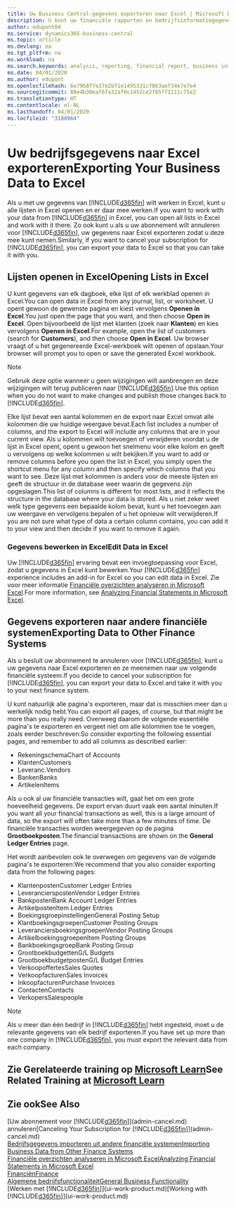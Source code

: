 ```yaml
---
title: Uw Business Central-gegevens exporteren naar Excel | Microsoft Docs
description: U kunt uw financiële rapporten en bedrijfsinformatiegegevens uit Business Central exporteren naar Excel of uw gegevens in Excel openen.
author: edupont04
ms.service: dynamics365-business-central
ms.topic: article
ms.devlang: na
ms.tgt_pltfrm: na
ms.workload: na
ms.search.keywords: analysis, reporting, financial report, business intelligence, BI, Excel
ms.date: 04/01/2020
ms.author: edupont
ms.openlocfilehash: 6e7968f7e37e2bf1e1495331cf863aef34e7e7e4
ms.sourcegitcommit: 88e4b30eaf6fa32af0c1452ce2f85ff1111c75e2
ms.translationtype: HT
ms.contentlocale: nl-NL
ms.lasthandoff: 04/01/2020
ms.locfileid: "3188964"
---
```

# <a name="exporting-your-business-data-to-excel"></a><span data-ttu-id="869c9-103">Uw bedrijfsgegevens naar Excel exporteren</span><span class="sxs-lookup"><span data-stu-id="869c9-103">Exporting Your Business Data to Excel</span></span>
<span data-ttu-id="869c9-104">Als u met uw gegevens van [!INCLUDE[d365fin](includes/d365fin_md.md)] wilt werken in Excel, kunt u alle lijsten in Excel openen en er daar mee werken.</span><span class="sxs-lookup"><span data-stu-id="869c9-104">If you want to work with your data from [!INCLUDE[d365fin](includes/d365fin_md.md)] in Excel, you can open all lists in Excel and work with it there.</span></span> <span data-ttu-id="869c9-105">Zo ook kunt u als u uw abonnement wilt annuleren voor [!INCLUDE[d365fin](includes/d365fin_md.md)], uw gegevens naar Excel exporteren zodat u deze mee kunt nemen.</span><span class="sxs-lookup"><span data-stu-id="869c9-105">Similarly, if you want to cancel your subscription for [!INCLUDE[d365fin](includes/d365fin_md.md)], you can export your data to Excel so that you can take it with you.</span></span>

## <a name="opening-lists-in-excel"></a><span data-ttu-id="869c9-106">Lijsten openen in Excel</span><span class="sxs-lookup"><span data-stu-id="869c9-106">Opening Lists in Excel</span></span>
<span data-ttu-id="869c9-107">U kunt gegevens van elk dagboek, elke lijst of elk werkblad openen in Excel.</span><span class="sxs-lookup"><span data-stu-id="869c9-107">You can open data in Excel from any journal, list, or worksheet.</span></span> <span data-ttu-id="869c9-108">U opent gewoon de gewenste pagina en kiest vervolgens **Openen in Excel**.</span><span class="sxs-lookup"><span data-stu-id="869c9-108">You just open the page that you want, and then choose **Open in Excel**.</span></span> <span data-ttu-id="869c9-109">Open bijvoorbeeld de lijst met klanten (zoek naar **Klanten**) en kies vervolgens **Openen in Excel**.</span><span class="sxs-lookup"><span data-stu-id="869c9-109">For example, open the list of customers (search for **Customers**), and then choose **Open in Excel**.</span></span> <span data-ttu-id="869c9-110">Uw browser vraagt of u het gegenereerde Excel-werkboek wilt openen of opslaan.</span><span class="sxs-lookup"><span data-stu-id="869c9-110">Your browser will prompt you to open or save the generated Excel workbook.</span></span>  

> [!NOTE]
> <span data-ttu-id="869c9-111">Gebruik deze optie wanneer u geen wijzigingen wilt aanbrengen en deze wijzigingen wilt terug publiceren naar [!INCLUDE[d365fin](includes/d365fin_md.md)].</span><span class="sxs-lookup"><span data-stu-id="869c9-111">Use this option when you do not want to make changes and publish those changes back to [!INCLUDE[d365fin](includes/d365fin_md.md)].</span></span>  

<span data-ttu-id="869c9-112">Elke lijst bevat een aantal kolommen en de export naar Excel omvat alle kolommen die uw huidige weergave bevat.</span><span class="sxs-lookup"><span data-stu-id="869c9-112">Each list includes a number of columns, and the export to Excel will include any columns that are in your current view.</span></span> <span data-ttu-id="869c9-113">Als u kolommen wilt toevoegen of verwijderen voordat u de lijst in Excel opent, opent u gewoon het snelmenu voor elke kolom en geeft u vervolgens op welke kolommen u wilt bekijken.</span><span class="sxs-lookup"><span data-stu-id="869c9-113">If you want to add or remove columns before you open the list in Excel, you simply open the shortcut menu for any column and then specify which columns that you want to see.</span></span> <span data-ttu-id="869c9-114">Deze lijst met kolommen is anders voor de meeste lijsten en geeft de structuur in de database weer waarin de gegevens zijn opgeslagen.</span><span class="sxs-lookup"><span data-stu-id="869c9-114">This list of columns is different for most lists, and it reflects the structure in the database where your data is stored.</span></span> <span data-ttu-id="869c9-115">Als u niet zeker weet welk type gegevens een bepaalde kolom bevat, kunt u het toevoegen aan uw weergave en vervolgens bepalen of u het opnieuw wilt verwijderen.</span><span class="sxs-lookup"><span data-stu-id="869c9-115">If you are not sure what type of data a certain column contains, you can add it to your view and then decide if you want to remove it again.</span></span>  

### <a name="edit-data-in-excel"></a><span data-ttu-id="869c9-116">Gegevens bewerken in Excel</span><span class="sxs-lookup"><span data-stu-id="869c9-116">Edit Data in Excel</span></span>
<span data-ttu-id="869c9-117">Uw [!INCLUDE[d365fin](includes/d365fin_md.md)] ervaring bevat een invoegtoepassing voor Excel, zodat u gegevens in Excel kunt bewerken.</span><span class="sxs-lookup"><span data-stu-id="869c9-117">Your [!INCLUDE[d365fin](includes/d365fin_md.md)] experience includes an add-in for Excel so you can edit data in Excel.</span></span> <span data-ttu-id="869c9-118">Zie voor meer informatie [Financiële overzichten analyseren in Microsoft Excel](finance-analyze-excel.md).</span><span class="sxs-lookup"><span data-stu-id="869c9-118">For more information, see [Analyzing Financial Statements in Microsoft Excel](finance-analyze-excel.md).</span></span>  

## <a name="exporting-data-to-other-finance-systems"></a><span data-ttu-id="869c9-119">Gegevens exporteren naar andere financiële systemen</span><span class="sxs-lookup"><span data-stu-id="869c9-119">Exporting Data to Other Finance Systems</span></span>
<span data-ttu-id="869c9-120">Als u besluit uw abonnement te annuleren voor [!INCLUDE[d365fin](includes/d365fin_md.md)], kunt u uw gegevens naar Excel exporteren en ze meenemen naar uw volgende financiële systeem.</span><span class="sxs-lookup"><span data-stu-id="869c9-120">If you decide to cancel your subscription for [!INCLUDE[d365fin](includes/d365fin_md.md)], you can export your data to Excel and take it with you to your next finance system.</span></span>  

<span data-ttu-id="869c9-121">U kunt natuurlijk alle pagina's exporteren, maar dat is misschien meer dan u werkelijk nodig hebt.</span><span class="sxs-lookup"><span data-stu-id="869c9-121">You can export all pages, of course, but that might be more than you really need.</span></span> <span data-ttu-id="869c9-122">Overweeg daarom de volgende essentiële pagina's te exporteren en vergeet niet om alle kolommen toe te voegen, zoals eerder beschreven:</span><span class="sxs-lookup"><span data-stu-id="869c9-122">So consider exporting the following essential pages, and remember to add all columns as described earlier:</span></span>  

* <span data-ttu-id="869c9-123">Rekeningschema</span><span class="sxs-lookup"><span data-stu-id="869c9-123">Chart of Accounts</span></span>  
* <span data-ttu-id="869c9-124">Klanten</span><span class="sxs-lookup"><span data-stu-id="869c9-124">Customers</span></span>  
* <span data-ttu-id="869c9-125">Leveranc.</span><span class="sxs-lookup"><span data-stu-id="869c9-125">Vendors</span></span>  
* <span data-ttu-id="869c9-126">Banken</span><span class="sxs-lookup"><span data-stu-id="869c9-126">Banks</span></span>  
* <span data-ttu-id="869c9-127">Artikelen</span><span class="sxs-lookup"><span data-stu-id="869c9-127">Items</span></span>  

<span data-ttu-id="869c9-128">Als u ook al uw financiële transacties wilt, gaat het om een grote hoeveelheid gegevens. De export ervan duurt vaak een aantal minuten.</span><span class="sxs-lookup"><span data-stu-id="869c9-128">If you want all your financial transactions as well, this is a large amount of data, so the export will often take more than a few minutes of time.</span></span> <span data-ttu-id="869c9-129">De financiële transacties worden weergegeven op de pagina **Grootboekposten**.</span><span class="sxs-lookup"><span data-stu-id="869c9-129">The financial transactions are shown on the **General Ledger Entries** page.</span></span>  

<span data-ttu-id="869c9-130">Het wordt aanbevolen ook te overwegen om gegevens van de volgende pagina's te exporteren:</span><span class="sxs-lookup"><span data-stu-id="869c9-130">We recommend that you also consider exporting data from the following pages:</span></span>  

* <span data-ttu-id="869c9-131">Klantenposten</span><span class="sxs-lookup"><span data-stu-id="869c9-131">Customer Ledger Entries</span></span>  
* <span data-ttu-id="869c9-132">Leveranciersposten</span><span class="sxs-lookup"><span data-stu-id="869c9-132">Vendor Ledger Entries</span></span>  
* <span data-ttu-id="869c9-133">Bankposten</span><span class="sxs-lookup"><span data-stu-id="869c9-133">Bank Account Ledger Entries</span></span>  
* <span data-ttu-id="869c9-134">Artikelposten</span><span class="sxs-lookup"><span data-stu-id="869c9-134">Item Ledger Entries</span></span>  
* <span data-ttu-id="869c9-135">Boekingsgroepinstellingen</span><span class="sxs-lookup"><span data-stu-id="869c9-135">General Posting Setup</span></span>  
* <span data-ttu-id="869c9-136">Klantboekingsgroepen</span><span class="sxs-lookup"><span data-stu-id="869c9-136">Customer Posting Groups</span></span>  
* <span data-ttu-id="869c9-137">Leveranciersboekingsgroepen</span><span class="sxs-lookup"><span data-stu-id="869c9-137">Vendor Posting Groups</span></span>  
* <span data-ttu-id="869c9-138">Artikelboekingsgroepen</span><span class="sxs-lookup"><span data-stu-id="869c9-138">Item Posting Groups</span></span>  
* <span data-ttu-id="869c9-139">Bankboekingsgroep</span><span class="sxs-lookup"><span data-stu-id="869c9-139">Bank Posting Group</span></span>  
* <span data-ttu-id="869c9-140">Grootboekbudgetten</span><span class="sxs-lookup"><span data-stu-id="869c9-140">G/L Budgets</span></span>  
* <span data-ttu-id="869c9-141">Grootboekbudgetposten</span><span class="sxs-lookup"><span data-stu-id="869c9-141">G/L Budget Entries</span></span>  
* <span data-ttu-id="869c9-142">Verkoopoffertes</span><span class="sxs-lookup"><span data-stu-id="869c9-142">Sales Quotes</span></span>  
* <span data-ttu-id="869c9-143">Verkoopfacturen</span><span class="sxs-lookup"><span data-stu-id="869c9-143">Sales Invoices</span></span>  
* <span data-ttu-id="869c9-144">Inkoopfacturen</span><span class="sxs-lookup"><span data-stu-id="869c9-144">Purchase Invoices</span></span>  
* <span data-ttu-id="869c9-145">Contacten</span><span class="sxs-lookup"><span data-stu-id="869c9-145">Contacts</span></span>  
* <span data-ttu-id="869c9-146">Verkopers</span><span class="sxs-lookup"><span data-stu-id="869c9-146">Salespeople</span></span>  

> [!NOTE]  
>   <span data-ttu-id="869c9-147">Als u meer dan één bedrijf in [!INCLUDE[d365fin](includes/d365fin_md.md)] hebt ingesteld, moet u de relevante gegevens van elk bedrijf exporteren.</span><span class="sxs-lookup"><span data-stu-id="869c9-147">If you have set up more than one company in [!INCLUDE[d365fin](includes/d365fin_md.md)], you must export the relevant data from each company.</span></span>

## <a name="see-related-training-at-microsoft-learn"></a><span data-ttu-id="869c9-148">Zie Gerelateerde training op [Microsoft Learn](/learn/modules/configure-powerbi-excel-dynamics-365-business-central/index)</span><span class="sxs-lookup"><span data-stu-id="869c9-148">See Related Training at [Microsoft Learn](/learn/modules/configure-powerbi-excel-dynamics-365-business-central/index)</span></span>

## <a name="see-also"></a><span data-ttu-id="869c9-149">Zie ook</span><span class="sxs-lookup"><span data-stu-id="869c9-149">See Also</span></span>
<span data-ttu-id="869c9-150">[Uw abonnement voor [!INCLUDE[d365fin](includes/d365fin_md.md)]](admin-cancel.md) annuleren</span><span class="sxs-lookup"><span data-stu-id="869c9-150">[Canceling Your Subscription for [!INCLUDE[d365fin](includes/d365fin_md.md)]](admin-cancel.md)</span></span>  
[<span data-ttu-id="869c9-151">Bedrijfsgegevens importeren uit andere financiële systemen</span><span class="sxs-lookup"><span data-stu-id="869c9-151">Importing Business Data from Other Finance Systems</span></span>](across-import-data-configuration-packages.md)  
[<span data-ttu-id="869c9-152">Financiële overzichten analyseren in Microsoft Excel</span><span class="sxs-lookup"><span data-stu-id="869c9-152">Analyzing Financial Statements in Microsoft Excel</span></span>](finance-analyze-excel.md)  
[<span data-ttu-id="869c9-153">Financiën</span><span class="sxs-lookup"><span data-stu-id="869c9-153">Finance</span></span>](finance.md)  
[<span data-ttu-id="869c9-154">Algemene bedrijfsfunctionaliteit</span><span class="sxs-lookup"><span data-stu-id="869c9-154">General Business Functionality</span></span>](ui-across-business-areas.md)  
<span data-ttu-id="869c9-155">[Werken met [!INCLUDE[d365fin](includes/d365fin_md.md)]](ui-work-product.md)</span><span class="sxs-lookup"><span data-stu-id="869c9-155">[Working with [!INCLUDE[d365fin](includes/d365fin_md.md)]](ui-work-product.md)</span></span>  
